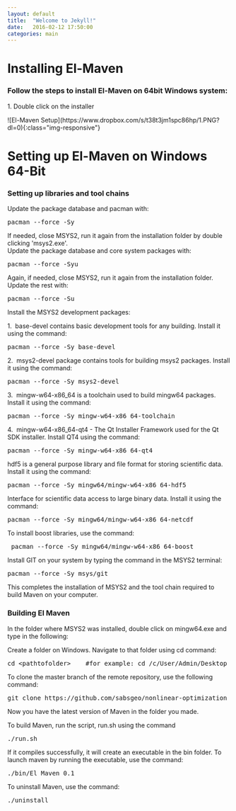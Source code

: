 ```yaml
---
layout: default
title:  "Welcome to Jekyll!"
date:   2016-02-12 17:50:00
categories: main
---
```

<h1>Installing El-Maven</h1>
<h3>Follow the steps to install El-Maven on 64bit Windows system:</h3>
<p>1. Double click on the installer</p>
![El-Maven Setup](https://www.dropbox.com/s/t38t3jm1spc86hp/1.PNG?dl=0){:class="img-responsive"}
<h1>Setting up El-Maven on Windows 64-Bit</h1>
<h3>Setting up libraries and tool chains</h3>
<p>Update the package database and pacman with:<pre>pacman --force -Sy</pre></p>
<p>If needed, close MSYS2, run it again from the installation folder by double clicking 'msys2.exe'. </br>Update the package database and core system packages with:
<pre>pacman --force -Syu</pre></p>
<p>
    Again, if needed, close MSYS2, run it again from the installation folder. Update the rest with:
<pre>pacman --force -Su</pre>
</p>
<p>
    Install the MSYS2 development packages:
</p>
<p>
    1. &nbsp;base-devel contains basic development tools for any building. Install it using the command:
<pre>pacman --force -Sy base-devel</pre>
</p>
<p>
    2. &nbsp;msys2-devel package contains tools for building msys2 packages. Install it using the command:
<pre>pacman --force -Sy msys2-devel</pre>
</p>
<p>
    3. &nbsp;mingw-w64-x86_64 is a toolchain used to build mingw64 packages. Install it using the command:
<pre>pacman --force -Sy mingw-w64-x86_64-toolchain</pre>
</p>
<p>
    4. &nbsp;mingw-w64-x86_64-qt4 - The Qt Installer Framework used for the Qt SDK installer. Install QT4 using the command:
<pre>pacman --force -Sy mingw-w64-x86_64-qt4</pre>
</p>
<p>
    hdf5 is a general purpose library and file format for storing scientific data. Install it using the command:
<pre>pacman --force -Sy mingw64/mingw-w64-x86_64-hdf5</pre>
</p>
<p>
    Interface for scientific data access to large binary data. Install it using the command:
<pre>pacman --force -Sy mingw64/mingw-w64-x86_64-netcdf</pre>
</p>
<p>
    To install boost libraries, use the command:
<pre> pacman --force -Sy mingw64/mingw-w64-x86_64-boost</pre>
</p>
<p>
    Install GIT on your system by typing the command in the MSYS2 terminal:
<pre>pacman --force -Sy msys/git</pre>
</p>
<p>
    This completes the installation of MSYS2 and the tool chain required to build Maven on your computer.
</p>
<h3>Building El Maven</h3>
<p>In the folder where MSYS2 was installed, double click on mingw64.exe and type in the following:</p>
<p>Create a folder on Windows. Navigate to that folder using cd command:</p>
<p><pre>cd &#60;pathtofolder&#62;    #for example: cd /c/User/Admin/Desktop</pre>
</p>

<p>To clone the master branch of the remote repository, use the following command: </p>
<p><pre>git clone https://github.com/sabsgeo/nonlinear-optimization</pre></p>

<p>Now you have the latest version of Maven in the folder you made.</p>
<p>To build Maven, run the script, run.sh using the command</p>
<pre>./run.sh</pre>

<p>If it compiles successfully, it will create an executable in the bin folder. To launch maven by running the executable, use the command:
</p>
<pre>./bin/El_Maven_0.1</pre>

<p>To uninstall Maven, use the command:</p>
<pre>./uninstall</pre>
